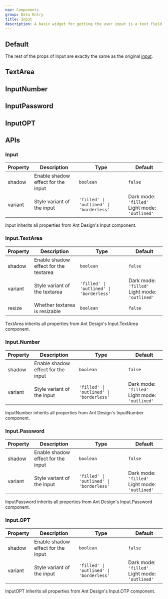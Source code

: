 ```yaml
---
nav: Components
group: Data Entry
title: Input
description: A basic widget for getting the user input is a text field. Keyboard and mouse can be used for providing or changing data.
---
```


## Default

The rest of the props of Input are exactly the same as the original [input](https://ant.design/components/input).

<code src="./demos/index.tsx" nopadding></code>

## TextArea

<code src="./demos/TextArea.tsx" nopadding></code>

## InputNumber

<code src="./demos/InputNumber.tsx" nopadding></code>

## InputPassword

<code src="./demos/InputPassword.tsx" nopadding></code>

## InputOPT

<code src="./demos/InputOPT.tsx" nopadding></code>

## APIs

### Input

| Property | Description                        | Type                                     | Default                                            |
| -------- | ---------------------------------- | ---------------------------------------- | -------------------------------------------------- |
| shadow   | Enable shadow effect for the input | `boolean`                                | `false`                                            |
| variant  | Style variant of the input         | `'filled' \| 'outlined' \| 'borderless'` | Dark mode: `'filled'`<br/>Light mode: `'outlined'` |

Input inherits all properties from Ant Design's Input component.

### Input.TextArea

| Property | Description                           | Type                                     | Default                                            |
| -------- | ------------------------------------- | ---------------------------------------- | -------------------------------------------------- |
| shadow   | Enable shadow effect for the textarea | `boolean`                                | `false`                                            |
| variant  | Style variant of the textarea         | `'filled' \| 'outlined' \| 'borderless'` | Dark mode: `'filled'`<br/>Light mode: `'outlined'` |
| resize   | Whether textarea is resizable         | `boolean`                                | `false`                                            |

TextArea inherits all properties from Ant Design's Input.TextArea component.

### Input.Number

| Property | Description                        | Type                                     | Default                                            |
| -------- | ---------------------------------- | ---------------------------------------- | -------------------------------------------------- |
| shadow   | Enable shadow effect for the input | `boolean`                                | `false`                                            |
| variant  | Style variant of the input         | `'filled' \| 'outlined' \| 'borderless'` | Dark mode: `'filled'`<br/>Light mode: `'outlined'` |

InputNumber inherits all properties from Ant Design's InputNumber component.

### Input.Password

| Property | Description                        | Type                                     | Default                                            |
| -------- | ---------------------------------- | ---------------------------------------- | -------------------------------------------------- |
| shadow   | Enable shadow effect for the input | `boolean`                                | `false`                                            |
| variant  | Style variant of the input         | `'filled' \| 'outlined' \| 'borderless'` | Dark mode: `'filled'`<br/>Light mode: `'outlined'` |

InputPassword inherits all properties from Ant Design's Input.Password component.

### Input.OPT

| Property | Description                        | Type                                     | Default                                            |
| -------- | ---------------------------------- | ---------------------------------------- | -------------------------------------------------- |
| shadow   | Enable shadow effect for the input | `boolean`                                | `false`                                            |
| variant  | Style variant of the input         | `'filled' \| 'outlined' \| 'borderless'` | Dark mode: `'filled'`<br/>Light mode: `'outlined'` |

InputOPT inherits all properties from Ant Design's Input.OTP component.
